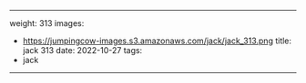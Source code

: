
---
weight: 313
images:
- https://jumpingcow-images.s3.amazonaws.com/jack/jack_313.png
title: jack 313
date: 2022-10-27
tags:
- jack
---
